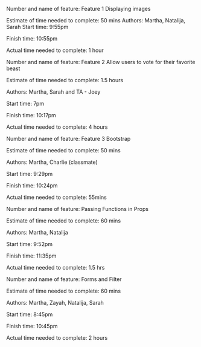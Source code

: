Number and name of feature: Feature 1 Displaying images

Estimate of time needed to complete: 50 mins
Authors: Martha, Natalija, Sarah
Start time: 9:55pm

Finish time: 10:55pm

Actual time needed to complete: 1 hour



Number and name of feature: Feature 2 Allow users to vote for their favorite beast

Estimate of time needed to complete: 1.5 hours

Authors: Martha, Sarah and TA - Joey 

Start time: 7pm

Finish time: 10:17pm

Actual time needed to complete: 4 hours




Number and name of feature: Feature 3 Bootstrap

Estimate of time needed to complete: 50 mins

Authors: Martha, Charlie (classmate)

Start time: 9:29pm

Finish time: 10:24pm

Actual time needed to complete: 55mins




Number and name of feature: Passing Functions in Props

Estimate of time needed to complete: 60 mins

Authors: Martha, Natalija

Start time: 9:52pm

Finish time: 11:35pm

Actual time needed to complete: 1.5 hrs

Number and name of feature: Forms and Filter



Estimate of time needed to complete: 60 mins

Authors: Martha, Zayah, Natalija, Sarah

Start time: 8:45pm

Finish time: 10:45pm

Actual time needed to complete: 2 hours
